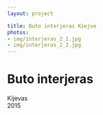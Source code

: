 ```yaml
---
layout: project

title: Buto interjeras Kiejve
photos:
- img/interjeras_2_1.jpg
- img/interjeras_2_2.jpg
---
```

<h1>Buto interjeras</h1>
<p>Kijevas<br/>2015</p>
